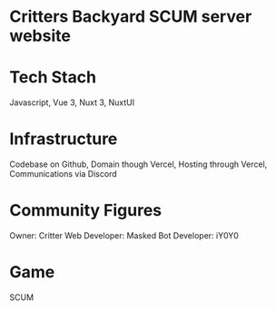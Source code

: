 # Critters Backyard SCUM server website

# Tech Stach
 Javascript, Vue 3, Nuxt 3, NuxtUI

# Infrastructure
 Codebase on Github, Domain though Vercel, Hosting through Vercel, Communications via Discord

# Community Figures
 Owner: Critter
 Web Developer: Masked
 Bot Developer: iY0Y0

# Game
 SCUM
